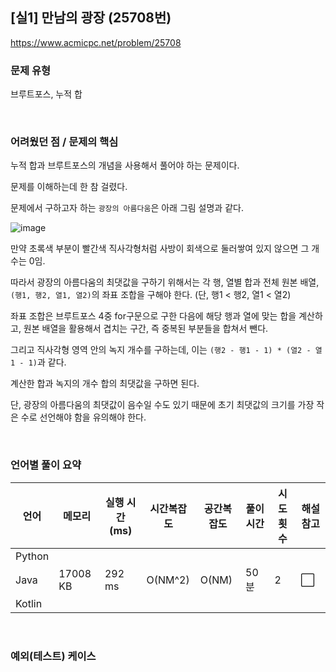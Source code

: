 ## [실1] 만남의 광장 (25708번)

https://www.acmicpc.net/problem/25708

### 문제 유형

브루트포스, 누적 합

<br>

### 어려웠던 점 / 문제의 핵심

누적 합과 브루트포스의 개념을 사용해서 풀어야 하는 문제이다.

문제를 이해하는데 한 참 걸렸다.

문제에서 구하고자 하는 `광장의 아름다움`은 아래 그림 설명과 같다.

![image](https://github.com/siwon-park/Problem-Solving/assets/93081720/2ae60cdf-f36b-4cb4-a041-953afc528a2c)

만약 초록색 부분이 빨간색 직사각형처럼 사방이 회색으로 둘러쌓여 있지 않으면 그 개수는 0임.

따라서 광장의 아름다움의 최댓값을 구하기 위해서는 각 행, 열별 합과 전체 원본 배열, `(행1, 행2, 열1, 열2)`의 좌표 조합을 구해야 한다. (단, 행1 < 행2, 열1 < 열2)

좌표 조합은 브루트포스 4중 for구문으로 구한 다음에 해당 행과 열에 맞는 합을 계산하고, 원본 배열을 활용해서 겹치는 구간, 즉 중복된 부분들을 합쳐서 뺀다.

그리고 직사각형 영역 안의 녹지 개수를 구하는데, 이는 `(행2 - 행1 - 1) * (열2 - 열1 - 1)`과 같다.

계산한 합과 녹지의 개수 합의 최댓값을 구하면 된다.

단, 광장의 아름다움의 최댓값이 음수일 수도 있기 때문에 초기 최댓값의 크기를 가장 작은 수로 선언해야 함을 유의해야 한다.

<br>

### 언어별 풀이 요약

| 언어   | 메모리   | 실행 시간(ms) | 시간복잡도 | 공간복잡도 | 풀이 시간 | 시도 횟수 | 해설 참고            |
| ------ | -------- | ------------- | ---------- | ---------- | --------- | --------- | -------------------- |
| Python |          |               |            |            |           |           |                      |
| Java   | 17008 KB | 292 ms        | O(NM^2)    | O(NM)      | 50분      | 2         | :white_large_square: |
| Kotlin |          |               |            |            |           |           |                      |

<br>

### 예외(테스트) 케이스

```
```

